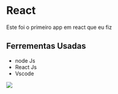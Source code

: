 # React

Este foi o primeiro app em react que eu fiz

## Ferrementas Usadas

- node Js
- React Js
- Vscode

![](https://img.shields.io/vscode-marketplace/d/thiagoguaru.jwtintegrator.svg)
